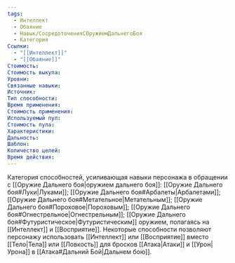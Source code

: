 ```yaml
---
tags:
  - Интеллект
  - Обаяние
  - Навык/СосредоточенияСОружиемДальнегоБоя
  - Категория
Ссылки:
  - "[[Интеллект]]"
  - "[[Обаяние]]"
Стоимость:
Стоимость выкупа:
Уровни:
Связанные навыки:
Источник:
Тип способности:
Время применения:
Стоимость применения:
Используемый пул:
Стоимость пула:
Характеристики:
Дальность:
Шаблон:
Количество целей:
Время действия:
---
```

Категория способностей, усиливающая навыки персонажа в обращении с [[Оружие Дальнего боя|оружием дальнего боя]]: [[Оружие Дальнего боя#Луки|Луками]]; [[Оружие Дальнего боя#Арбалеты|Арбалетами]]; [[Оружие Дальнего боя#Метательное|Метательным]]; [[Оружие Дальнего боя#Пороховое|Пороховым]]; [[Оружие Дальнего боя#Огнестрельное|Огнестрельным]]; [[Оружие Дальнего боя#Футуристическое|Футуристическим]] оружием, полагаясь на [[Интеллект]] и [[Восприятие]]. Некоторые способности позволяют персонажу использовать [[Интеллект]] или [[Восприятие]] вместо [[Тело|Тела]] или [[Ловкость]] для бросков [[Атака|Атаки]] и [[Урон|Урона]] в [[Атака#Дальний Бой|Дальнем бою]].